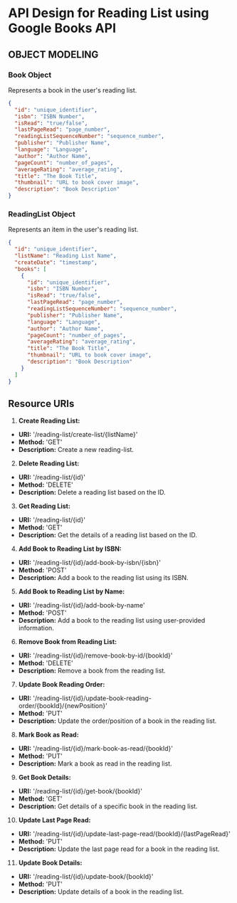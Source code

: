 # API Design for Reading List using Google Books API

## OBJECT MODELING

### Book Object
Represents a book in the user's reading list.

```json
{
  "id": "unique_identifier",
  "isbn": "ISBN Number",
  "isRead": "true/false",
  "lastPageRead": "page_number",
  "readingListSequenceNumber": "sequence_number",
  "publisher": "Publisher Name",
  "language": "Language",
  "author": "Author Name",
  "pageCount": "number_of_pages",
  "averageRating": "average_rating", 
  "title": "The Book Title",
  "thumbnail": "URL to book cover image",
  "description": "Book Description"
}
```

### ReadingList Object
Represents an item in the user's reading list. 

```json
{
  "id": "unique_identifier",
  "listName": "Reading List Name",
  "createDate": "timestamp",
  "books": [
    {
      "id": "unique_identifier",
      "isbn": "ISBN Number",
      "isRead": "true/false",
      "lastPageRead": "page_number",
      "readingListSequenceNumber": "sequence_number",
      "publisher": "Publisher Name",
      "language": "Language",
      "author": "Author Name",
      "pageCount": "number_of_pages",
      "averageRating": "average_rating",
      "title": "The Book Title",
      "thumbnail": "URL to book cover image",
      "description": "Book Description"
    }
  ]  
}
```

## Resource URIs
1. **Create Reading List:**
- **URI:** '/reading-list/create-list/{listName}'
- **Method:** 'GET'
- **Description:** Create a new reading-list.

2. **Delete Reading List:**
- **URI:** '/reading-list/{id}'
- **Method:** 'DELETE'
- **Description:** Delete a reading list based on the ID.

3. **Get Reading List:**
- **URI:** '/reading-list/{id}'
- **Method:** 'GET'
- **Description:** Get the details of a reading list based on the ID.

4. **Add Book to Reading List by ISBN:**
- **URI:** '/reading-list/{id}/add-book-by-isbn/{isbn}'
- **Method:** 'POST'
- **Description:** Add a book to the reading list using its ISBN.

5. **Add Book to Reading List by Name:**
- **URI:** '/reading-list/{id}/add-book-by-name'
- **Method:** 'POST'
- **Description:** Add a book to the reading list using user-provided information.

6. **Remove Book from Reading List:**
- **URI:** '/reading-list/{id}/remove-book-by-id/{bookId}'
- **Method:** 'DELETE'
- **Description:** Remove a book from the reading list.

7. **Update Book Reading Order:**
- **URI:** '/reading-list/{id}/update-book-reading-order/{bookId}/{newPosition}'
- **Method:** 'PUT'
- **Description:** Update the order/position of a book in the reading list.

8. **Mark Book as Read:**
- **URI:** '/reading-list/{id}/mark-book-as-read/{bookId}'
- **Method:** 'PUT'
- **Description:** Mark a book as read in the reading list.

9. **Get Book Details:**
- **URI:** '/reading-list/{id}/get-book/{bookId}'
- **Method:** 'GET'
- **Description:** Get details of a specific book in the reading list.

10. **Update Last Page Read:**
- **URI:** '/reading-list/{id}/update-last-page-read/{bookId}/{lastPageRead}'
- **Method:** 'PUT'
- **Description:** Update the last page read for a book in the reading list.

11. **Update Book Details:**
- **URI:** '/reading-list/{id}/update-book/{bookId}'
- **Method:** 'PUT'
- **Description:** Update details of a book in the reading list.